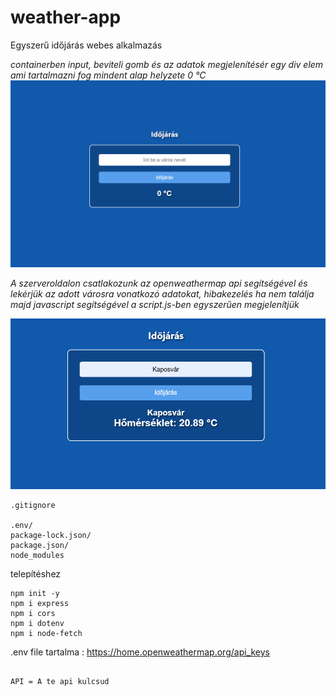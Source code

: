 # weather-app
Egyszerű időjárás webes alkalmazás 

<i>containerben input, beviteli gomb és az adatok megjelenítésér egy div elem ami tartalmazni fog mindent alap helyzete 0 °C</i>
<img src="idojaras.PNG" alt idojaras>

<i>A szerveroldalon  csatlakozunk az openweathermap api segítségével és lekérjük az adott városra vonatkozó adatokat, hibakezelés ha nem találja majd javascript segítségével a script.js-ben egyszerűen megjelenítjük </i>

<img src="homerseklet.png">

```
.gitignore 

.env/
package-lock.json/
package.json/
node_modules

```

telepítéshez
```
npm init -y
npm i express
npm i cors
npm i dotenv
npm i node-fetch

```

.env file tartalma :
https://home.openweathermap.org/api_keys
```

API = A te api kulcsud 

```